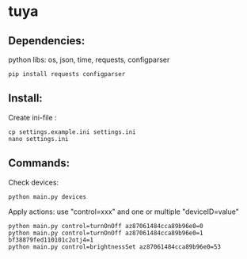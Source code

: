 # tuya

Dependencies: 
-------------
python libs: os, json, time, requests, configparser
```shell
pip install requests configparser 
```

Install: 
--------
Create ini-file :
```shell
cp settings.example.ini settings.ini
nano settings.ini 
```

Commands:  
---------

Check devices: 
```shell
python main.py devices
```

Apply actions: use "control=xxx" and one or multiple "deviceID=value" 

```shell
python main.py control=turnOnOff az87061484cca89b96e0=0 
python main.py control=turnOnOff az87061484cca89b96e0=1 bf38879fed110101c2otj4=1
python main.py control=brightnessSet az87061484cca89b96e0=53
``` 
 